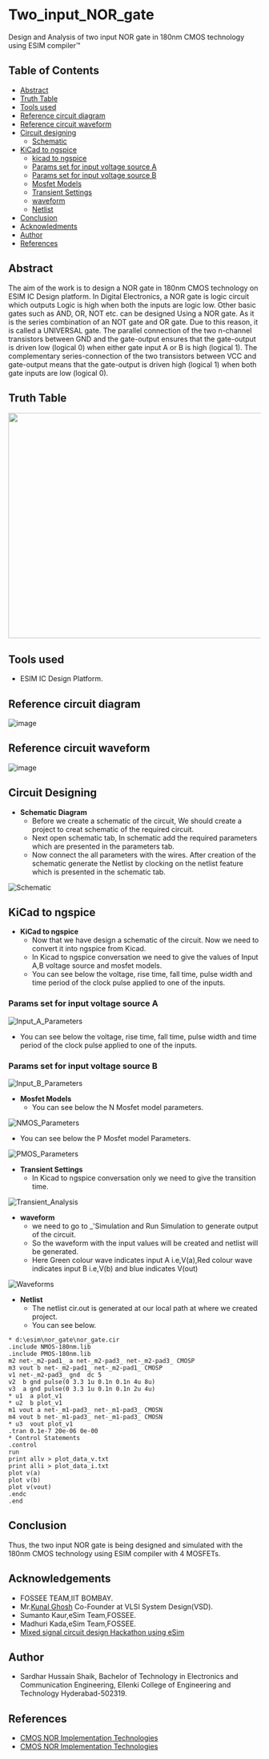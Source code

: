 # Two_input_NOR_gate
Design and Analysis of two input NOR gate in 180nm CMOS technology using ESIM compiler™️
## Table of Contents
* [Abstract](#Abstract)
* [Truth Table](#Truth-Table)
* [Tools used](#Tools-used)
* [Reference circuit diagram](#reference-circuit-diagram)
* [Reference circuit waveform](#reference-circuit-waveform)
* [Circuit designing](#circuit-designing)
  * [Schematic](#schematic)
* [KiCad to ngspice](#Kicad-to-ngspice)
  * [kicad to ngspice](#kicad-to-ngspice)
  * [Params set for input voltage source A](#params-set-for-input-voltage-source-A)
  * [Params set for input voltage source B](#Params-set-for-input-voltage-source-B)
  * [Mosfet Models](Mosfet-Models)
  * [Transient Settings](#transient-settings)
  * [waveform](#waveform)
  * [Netlist](#netlist)
* [Conclusion](#conclusion)
* [Acknowledments](#acknowledgements)
* [Author](#author)
* [References](#references)

## Abstract
The aim of the work is to design a NOR gate in 180nm CMOS technology on ESIM IC Design platform. In Digital Electronics, a NOR gate is logic circuit which outputs Logic is high when both the inputs are logic low. Other basic gates such as AND, OR, NOT etc. can be designed Using a NOR gate. As it is the series combination of an NOT gate and OR gate. Due to this reason, it is called a UNIVERSAL gate.
The parallel connection of the two n-channel transistors between GND and the gate-output ensures that the gate-output is driven low (logical 0) when either gate input A or B is high (logical 1). The complementary series-connection of the two transistors between VCC and gate-output means that the gate-output is driven high (logical 1) when both gate inputs are low (logical 0).

## Truth Table
<!-- !(https://user-images.githubusercontent.com/100688517/157283736-a26314fb-7e80-412e-9e76-d5ae16c0047e.jpeg)-->
<img src="https://user-images.githubusercontent.com/100688517/157283736-a26314fb-7e80-412e-9e76-d5ae16c0047e.jpeg" width="550" height="450">

## Tools used
* ESIM IC Design Platform.

## Reference circuit diagram
<!-- ![reference circuit diagram](https://user-images.githubusercontent.com/100688517/157284841-081af758-78c9-48f3-8cec-cfd587f802d3.png)-->
![image](https://user-images.githubusercontent.com/100688517/157284841-081af758-78c9-48f3-8cec-cfd587f802d3.png)

## Reference circuit waveform
<!-- ![Reference circuit waveform](https://user-images.githubusercontent.com/100688517/157285413-7bacbab8-cf8c-4d02-8e8a-988ecac96cf2.png)-->
![image](https://user-images.githubusercontent.com/100688517/157285413-7bacbab8-cf8c-4d02-8e8a-988ecac96cf2.png)

## Circuit Designing
* **Schematic Diagram** 
   - Before we create a schematic of the circuit, We should create a project to creat schematic of the required circuit.
   - Next open schematic tab, In schematic add the required parameters which are presented in the parameters tab.
   - Now connect the all parameters with the wires. After creation of the schematic generate the Netlist by  clocking on the netlist feature which is      presented in the schematic tab.

![Schematic](https://user-images.githubusercontent.com/100688517/157289535-f4b584b7-a519-47d7-9cb4-30ae70585312.png)

## KiCad to ngspice
* **KiCad to ngspice**
   - Now that we have design a schematic of the circuit. Now we need to convert it into ngspice from Kicad.
   - In Kicad to ngspice conversation we need to give the values of Input A,B voltage source and mosfet models.
   - You can see below the voltage, rise time, fall time, pulse width and time period of the clock pulse applied to one of the inputs.
 
### Params set for input voltage source A
![Input_A_Parameters](https://user-images.githubusercontent.com/100688517/157291473-285bff0b-cb1c-4bd8-a745-98726977072e.png)

   - You can see below the voltage, rise time, fall time, pulse width and time period of the clock pulse applied to one of the inputs.

### Params set for input voltage source B
![Input_B_Parameters](https://user-images.githubusercontent.com/100688517/157291813-20d6bf9f-c42b-4b4c-bfd5-4923dbb3b823.png)

* **Mosfet Models**
   - You can see below the N Mosfet model parameters.

![NMOS_Parameters](https://user-images.githubusercontent.com/100688517/157292730-e2ba6a62-e268-40aa-a681-a81d3752bc63.png)

- You can see below the P Mosfet model Parameters.

![PMOS_Parameters](https://user-images.githubusercontent.com/100688517/157292882-4e159f6f-e494-4b58-b93d-d4dd2b2d6d5c.png)

* **Transient Settings**
    - In Kicad to ngspice conversation only we need to give the transition time.
   
![Transient_Analysis](https://user-images.githubusercontent.com/100688517/157293344-7869d4aa-60d2-49eb-9068-b685c8223457.png)

* **waveform**
    - we need to go to _'Simulation and Run Simulation to generate output of the circuit.
    - So the waveform with the input values will be created and netlist will be generated.
    - Here Green colour wave indicates input A i.e,V(a),Red colour wave indicates input B i.e,V(b) and blue indicates V(out)

![Waveforms](https://user-images.githubusercontent.com/100688517/157294063-0be847d8-3492-42a3-b8cb-44179e66f82a.png)

* **Netlist**
    - The netlist cir.out is generated at our local path at where we created project.
    - You can see below.

```
* d:\esim\nor_gate\nor_gate.cir
.include NMOS-180nm.lib
.include PMOS-180nm.lib
m2 net-_m2-pad1_ a net-_m2-pad3_ net-_m2-pad3_ CMOSP
m3 vout b net-_m2-pad1_ net-_m2-pad1_ CMOSP
v1 net-_m2-pad3_ gnd  dc 5
v2  b gnd pulse(0 3.3 1u 0.1n 0.1n 4u 8u)
v3  a gnd pulse(0 3.3 1u 0.1n 0.1n 2u 4u)
* u1  a plot_v1
* u2  b plot_v1
m1 vout a net-_m1-pad3_ net-_m1-pad3_ CMOSN
m4 vout b net-_m1-pad3_ net-_m1-pad3_ CMOSN
* u3  vout plot_v1
.tran 0.1e-7 20e-06 0e-00
* Control Statements
.control
run
print allv > plot_data_v.txt
print alli > plot_data_i.txt
plot v(a)
plot v(b)
plot v(vout)
.endc
.end

```
## Conclusion
Thus, the two input NOR gate is being designed and simulated with the 180nm CMOS technology using ESIM compiler with 4 MOSFETs.

## Acknowledgements

* FOSSEE TEAM,IIT BOMBAY.
* Mr.[Kunal Ghosh](https://www.linkedin.com/in/kunal-ghosh-vlsisystemdesign-com-28084836) Co-Founder at VLSI System Design(VSD).
* Sumanto Kaur,eSim Team,FOSSEE.
* Madhuri Kada,eSim Team,FOSSEE.
* [Mixed signal circuit design Hackathon using eSim](https://hackathon.fossee.in/esim/)

## Author
 * Sardhar Hussain Shaik, Bachelor of Technology in Electronics and Communication Engineering, Ellenki College of Engineering and Technology  Hyderabad-502319.
 
## References
* [CMOS NOR Implementation Technologies](https://www.ques10.com/p/26345/draw-2-input-cmos-nor-gate-and-using-equivalent--1/?)
* [CMOS NOR Implementation Technologies](https://tams.informatik.uni-hamburg.de/applets/hades/webdemos/05-switched/40-cmos/nor.html)
